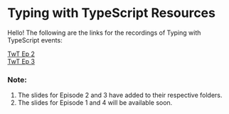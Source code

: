 # Typing with TypeScript Resources

Hello! The following are the links for the recordings of Typing with TypeScript events:

<a href=""></a>
<a href="https://stdntpartners-my.sharepoint.com/:v:/g/personal/nirali_sahoo_studentambassadors_com/EebvvCN6LglFkcNXJPLDCisBNdFZGrIA7U0XeRVY81QWQQ?e=1oYGr6">TwT Ep 2</a><br>
<a href="https://stdntpartners-my.sharepoint.com/:v:/g/personal/nirali_sahoo_studentambassadors_com/EfWeElG3dFVBhU3r_1ZdrQQB1q6QHkCRn--QY2re7ULYbg?e=rVBMpX">TwT Ep 3</a>
 
### Note:
<ol>
  <li>The slides for Episode 2 and 3 have added to their respective folders.</li>
  <li>The slides for Episode 1 and 4 will be available soon.</li>
